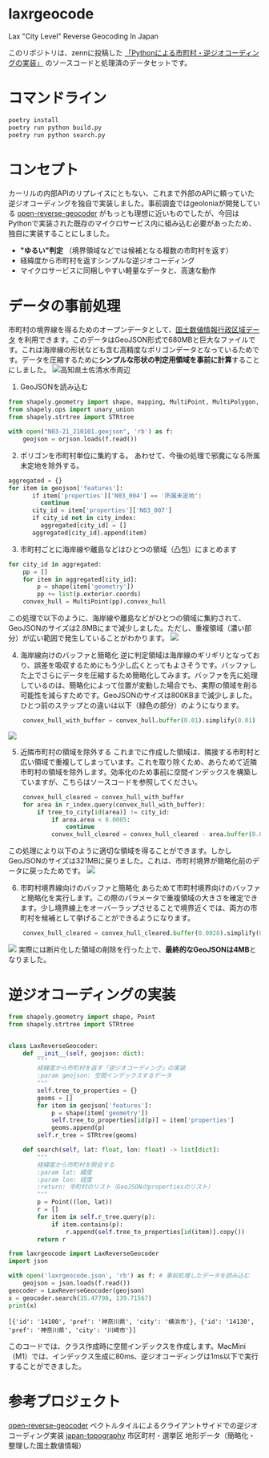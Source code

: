 # laxrgeocode
Lax "City Level" Reverse Geocoding In Japan

このリポジトリは、zennに投稿した [「Pythonによる市町村・逆ジオコーディングの実装」](https://zenn.dev/articles/cf1f8d7c57aee8) のソースコードと処理済のデータセットです。

# コマンドライン
```bash
poetry install
poetry run python build.py
poetry run python search.py
```


# コンセプト

カーリルの内部APIのリプレイスにともない、これまで外部のAPIに頼っていた逆ジオコーディングを独自で実装しました。事前調査ではgeoloniaが開発している [open-reverse-geocoder](https://github.com/geolonia/open-reverse-geocoder) がもっとも理想に近いものでしたが、今回はPythonで実装された既存のマイクロサービス内に組み込む必要があったため、独自に実装することにしました。

- **"ゆるい"判定** 
（境界領域などでは候補となる複数の市町村を返す）
- 経緯度から市町村を返すシンプルな逆ジオコーディング
- マイクロサービスに同梱しやすい軽量なデータと、高速な動作

# データの事前処理

市町村の境界線を得るためのオープンデータとして、[国土数値情報行政区域データ](https://nlftp.mlit.go.jp/ksj/gml/datalist/KsjTmplt-N03-v3_0.html) を利用できます。このデータはGeoJSON形式で680MBと巨大なファイルです。これは海岸線の形状なども含む高精度なポリゴンデータとなっているためです。データを圧縮するために**シンプルな形状の判定用領域を事前に計算**することにしました。
![高知県土佐清水市周辺](https://storage.googleapis.com/zenn-user-upload/1c6b60b1e99d-20211230.png)

1. GeoJSONを読み込む
```python
from shapely.geometry import shape, mapping, MultiPoint, MultiPolygon, Polygon
from shapely.ops import unary_union
from shapely.strtree import STRtree

with open("N03-21_210101.geojson", 'rb') as f:
    geojson = orjson.loads(f.read())
```

2. ポリゴンを市町村単位に集約する。
あわせて、今後の処理で邪魔になる所属未定地を除外する。
```python
aggregated = {}
for item in geojson['features']:
　　　　if item['properties']['N03_004'] == '所属未定地':
  　　　  continue
　　　　city_id = item['properties']['N03_007']
　　　　if city_id not in city_index:
  　　　  aggregated[city_id] = []
　　　　aggregated[city_id].append(item)
```

3. 市町村ごとに海岸線や離島などはひとつの領域（凸包）にまとめます
```python
for city_id in aggregated:
    pp = []
    for item in aggregated[city_id]:
        p = shape(item['geometry'])
        pp += list(p.exterior.coords)
    convex_hull = MultiPoint(pp).convex_hull
```
この処理で以下のように、海岸線や離島などがひとつの領域に集約されて、GeoJSONのサイズは2.8MBにまで減少しました。ただし、重複領域（濃い部分）が広い範囲で発生していることがわかります。
![](https://storage.googleapis.com/zenn-user-upload/69cd726c0c18-20211230.png)

4. 海岸線向けのバッファと簡略化
逆に判定領域は海岸線のギリギリとなっており、誤差を吸収するためにもう少し広くとってもよさそうです。バッファした上でさらにデータを圧縮するため簡略化してみます。バッファを先に処理しているのは、簡略化によって位置が変動した場合でも、実際の領域を削る可能性を減らすためです。GeoJSONのサイズは800KBまで減少しました。ひとつ前のステップとの違いは以下（緑色の部分）のようになります。
```python
    convex_hull_with_buffer = convex_hull.buffer(0.01).simplify(0.01)
```
![](https://storage.googleapis.com/zenn-user-upload/320c9571565e-20211230.png)

5. 近隣市町村の領域を除外する
これまでに作成した領域は、隣接する市町村と広い領域で重複してしまっています。これを取り除くため、あらためて近隣市町村の領域を除外します。効率化のため事前に空間インデックスを構築していますが、こちらはソースコードを参照してください。
```python
    convex_hull_cleared = convex_hull_with_buffer
    for area in r_index.query(convex_hull_with_buffer):
        if tree_to_city[id(area)] != city_id:
            if area.area < 0.0005:
                continue
            convex_hull_cleared = convex_hull_cleared - area.buffer(0.001)
```
この処理により以下のように適切な領域を得ることができます。しかしGeoJSONのサイズは321MBに戻りました。これは、市町村境界が簡略化前のデータに戻ったためです。
![](https://storage.googleapis.com/zenn-user-upload/7e3d11505566-20211230.png)

6. 市町村境界線向けのバッファと簡略化
あらためて市町村境界向けのバッファと簡略化を実行します。この際のパラメータで重複領域の大きさを確定できます。少し境界線上をオーバーラップさせることで境界近くでは、両方の市町村を候補として挙げることができるようになります。
```python
    convex_hull_cleared = convex_hull_cleared.buffer(0.0028).simplify(0.002)
```
![](https://storage.googleapis.com/zenn-user-upload/66303efe8d0c-20211230.png)
実際には断片化した領域の削除を行った上で、**最終的なGeoJSONは4MB**となりました。

# 逆ジオコーディングの実装

```python:laxrgeocode.py
from shapely.geometry import shape, Point
from shapely.strtree import STRtree


class LaxReverseGeocoder:
    def __init__(self, geojson: dict):
        """
        経緯度から市町村を返す「逆ジオコーディング」の実装
        :param geojson: 空間インデックスするデータ
        """
        self.tree_to_properties = {}
        geoms = []
        for item in geojson['features']:
            p = shape(item['geometry'])
            self.tree_to_properties[id(p)] = item['properties']
            geoms.append(p)
        self.r_tree = STRtree(geoms)

    def search(self, lat: float, lon: float) -> list[dict]:
        """
        経緯度から市町村を照会する
        :param lat: 緯度
        :param lon: 経度
        :return: 市町村のリスト（GeoJSONのpropertiesのリスト）
        """
        p = Point((lon, lat))
        r = []
        for item in self.r_tree.query(p):
            if item.contains(p):
                r.append(self.tree_to_properties[id(item)].copy())
        return r
```

```python:search.py
from laxrgeocode import LaxReverseGeocoder
import json

with open('laxrgeocode.json', 'rb') as f: # 事前処理したデータを読み込む
    geojson = json.loads(f.read())
geocoder = LaxReverseGeocoder(geojson)
x = geocoder.search(35.47798, 139.71567)
print(x)
```

```json:処理結果
[{'id': '14100', 'pref': '神奈川県', 'city': '横浜市'}, {'id': '14130', 'pref': '神奈川県', 'city': '川崎市'}]
```
このコードでは、クラス作成時に空間インデックスを作成します。MacMini（M1）では、インデックス生成に80ms、逆ジオコーディングは1ms以下で実行することができました。

# 参考プロジェクト
[open-reverse-geocoder](https://github.com/geolonia/open-reverse-geocoder) 
ベクトルタイルによるクライアントサイドでの逆ジオコーディング実装
[japan-topography](https://github.com/smartnews-smri/japan-topography)
市区町村・選挙区 地形データ（簡略化・整理した国土数値情報）